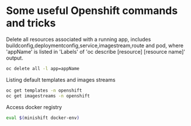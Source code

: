 # Some useful Openshift commands and tricks

Delete all resources associated with a running app, includes
buildconfig,deploymentconfig,service,imagestream,route and pod,
where 'appName' is listed in 'Labels' of 'oc describe [resource] [resource name]' output.
```sh
oc delete all -l app=appName
```

Listing default templates and images streams
```sh
oc get templates -n openshift
oc get imagestreams -n openshift
```

Access docker registry
```sh
eval $(minishift docker-env)
```
